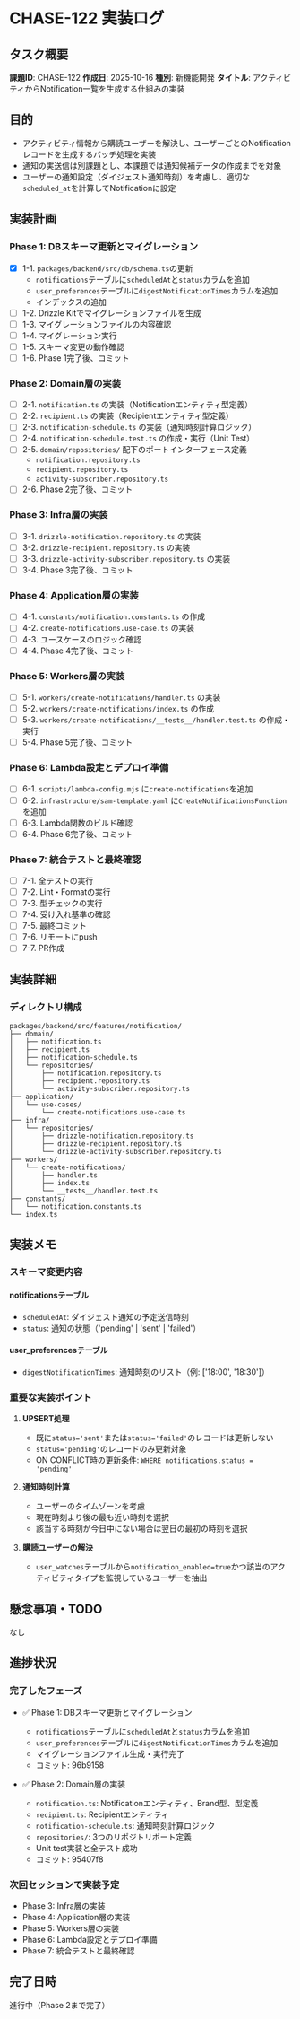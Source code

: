 # CHASE-122 実装ログ

## タスク概要

**課題ID**: CHASE-122
**作成日**: 2025-10-16
**種別**: 新機能開発
**タイトル**: アクティビティからNotification一覧を生成する仕組みの実装

## 目的

- アクティビティ情報から購読ユーザーを解決し、ユーザーごとのNotificationレコードを生成するバッチ処理を実装
- 通知の実送信は別課題とし、本課題では通知候補データの作成までを対象
- ユーザーの通知設定（ダイジェスト通知時刻）を考慮し、適切な`scheduled_at`を計算してNotificationに設定

## 実装計画

### Phase 1: DBスキーマ更新とマイグレーション

- [x] 1-1. `packages/backend/src/db/schema.ts`の更新
  - `notifications`テーブルに`scheduledAt`と`status`カラムを追加
  - `user_preferences`テーブルに`digestNotificationTimes`カラムを追加
  - インデックスの追加
- [ ] 1-2. Drizzle Kitでマイグレーションファイルを生成
- [ ] 1-3. マイグレーションファイルの内容確認
- [ ] 1-4. マイグレーション実行
- [ ] 1-5. スキーマ変更の動作確認
- [ ] 1-6. Phase 1完了後、コミット

### Phase 2: Domain層の実装

- [ ] 2-1. `notification.ts` の実装（Notificationエンティティ型定義）
- [ ] 2-2. `recipient.ts` の実装（Recipientエンティティ型定義）
- [ ] 2-3. `notification-schedule.ts` の実装（通知時刻計算ロジック）
- [ ] 2-4. `notification-schedule.test.ts` の作成・実行（Unit Test）
- [ ] 2-5. `domain/repositories/` 配下のポートインターフェース定義
  - `notification.repository.ts`
  - `recipient.repository.ts`
  - `activity-subscriber.repository.ts`
- [ ] 2-6. Phase 2完了後、コミット

### Phase 3: Infra層の実装

- [ ] 3-1. `drizzle-notification.repository.ts` の実装
- [ ] 3-2. `drizzle-recipient.repository.ts` の実装
- [ ] 3-3. `drizzle-activity-subscriber.repository.ts` の実装
- [ ] 3-4. Phase 3完了後、コミット

### Phase 4: Application層の実装

- [ ] 4-1. `constants/notification.constants.ts` の作成
- [ ] 4-2. `create-notifications.use-case.ts` の実装
- [ ] 4-3. ユースケースのロジック確認
- [ ] 4-4. Phase 4完了後、コミット

### Phase 5: Workers層の実装

- [ ] 5-1. `workers/create-notifications/handler.ts` の実装
- [ ] 5-2. `workers/create-notifications/index.ts` の作成
- [ ] 5-3. `workers/create-notifications/__tests__/handler.test.ts` の作成・実行
- [ ] 5-4. Phase 5完了後、コミット

### Phase 6: Lambda設定とデプロイ準備

- [ ] 6-1. `scripts/lambda-config.mjs` に`create-notifications`を追加
- [ ] 6-2. `infrastructure/sam-template.yaml` に`CreateNotificationsFunction`を追加
- [ ] 6-3. Lambda関数のビルド確認
- [ ] 6-4. Phase 6完了後、コミット

### Phase 7: 統合テストと最終確認

- [ ] 7-1. 全テストの実行
- [ ] 7-2. Lint・Formatの実行
- [ ] 7-3. 型チェックの実行
- [ ] 7-4. 受け入れ基準の確認
- [ ] 7-5. 最終コミット
- [ ] 7-6. リモートにpush
- [ ] 7-7. PR作成

## 実装詳細

### ディレクトリ構成

```
packages/backend/src/features/notification/
├── domain/
│   ├── notification.ts
│   ├── recipient.ts
│   ├── notification-schedule.ts
│   └── repositories/
│       ├── notification.repository.ts
│       ├── recipient.repository.ts
│       └── activity-subscriber.repository.ts
├── application/
│   └── use-cases/
│       └── create-notifications.use-case.ts
├── infra/
│   └── repositories/
│       ├── drizzle-notification.repository.ts
│       ├── drizzle-recipient.repository.ts
│       └── drizzle-activity-subscriber.repository.ts
├── workers/
│   └── create-notifications/
│       ├── handler.ts
│       ├── index.ts
│       └── __tests__/handler.test.ts
├── constants/
│   └── notification.constants.ts
└── index.ts
```

## 実装メモ

### スキーマ変更内容

#### notificationsテーブル
- `scheduledAt`: ダイジェスト通知の予定送信時刻
- `status`: 通知の状態（'pending' | 'sent' | 'failed'）

#### user_preferencesテーブル
- `digestNotificationTimes`: 通知時刻のリスト（例: ['18:00', '18:30']）

### 重要な実装ポイント

1. **UPSERT処理**
   - 既に`status='sent'`または`status='failed'`のレコードは更新しない
   - `status='pending'`のレコードのみ更新対象
   - ON CONFLICT時の更新条件: `WHERE notifications.status = 'pending'`

2. **通知時刻計算**
   - ユーザーのタイムゾーンを考慮
   - 現在時刻より後の最も近い時刻を選択
   - 該当する時刻が今日中にない場合は翌日の最初の時刻を選択

3. **購読ユーザーの解決**
   - `user_watches`テーブルから`notification_enabled=true`かつ該当のアクティビティタイプを監視しているユーザーを抽出

## 懸念事項・TODO

なし

## 進捗状況

### 完了したフェーズ

- ✅ Phase 1: DBスキーマ更新とマイグレーション
  - `notifications`テーブルに`scheduledAt`と`status`カラムを追加
  - `user_preferences`テーブルに`digestNotificationTimes`カラムを追加
  - マイグレーションファイル生成・実行完了
  - コミット: 96b9158

- ✅ Phase 2: Domain層の実装
  - `notification.ts`: Notificationエンティティ、Brand型、型定義
  - `recipient.ts`: Recipientエンティティ
  - `notification-schedule.ts`: 通知時刻計算ロジック
  - `repositories/`: 3つのリポジトリポート定義
  - Unit test実装と全テスト成功
  - コミット: 95407f8

### 次回セッションで実装予定

- Phase 3: Infra層の実装
- Phase 4: Application層の実装
- Phase 5: Workers層の実装
- Phase 6: Lambda設定とデプロイ準備
- Phase 7: 統合テストと最終確認

## 完了日時

進行中（Phase 2まで完了）
